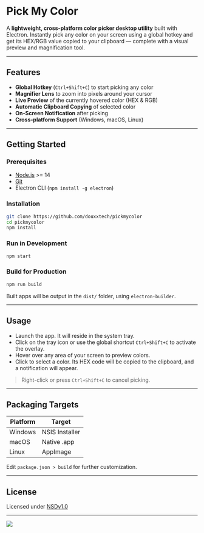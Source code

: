 # Pick My Color

A **lightweight, cross-platform color picker desktop utility** built with Electron. Instantly pick any color on your screen using a global hotkey and get its HEX/RGB value copied to your clipboard — complete with a visual preview and magnification tool.

---

## Features

* **Global Hotkey** (`Ctrl+Shift+C`) to start picking any color
* **Magnifier Lens** to zoom into pixels around your cursor
* **Live Preview** of the currently hovered color (HEX & RGB)
* **Automatic Clipboard Copying** of selected color
* **On-Screen Notification** after picking
* **Cross-platform Support** (Windows, macOS, Linux)

---

## Getting Started

### Prerequisites

* [Node.js](https://nodejs.org/) >= 14
* [Git](https://git-scm.com/)
* Electron CLI (`npm install -g electron`)

### Installation

```bash
git clone https://github.com/douxxtech/pickmycolor
cd pickmycolor
npm install
```

### Run in Development

```bash
npm start
```

### Build for Production

```bash
npm run build
```

Built apps will be output in the `dist/` folder, using `electron-builder`.

---

## Usage

* Launch the app. It will reside in the system tray.
* Click on the tray icon or use the global shortcut `Ctrl+Shift+C` to activate the overlay.
* Hover over any area of your screen to preview colors.
* Click to select a color. Its HEX code will be copied to the clipboard, and a notification will appear.

> Right-click or press `Ctrl+Shift+C` to cancel picking.

---

## Packaging Targets

| Platform | Target         |
| -------- | -------------- |
| Windows  | NSIS Installer |
| macOS    | Native .app    |
| Linux    | AppImage       |

Edit `package.json > build` for further customization.

---

## License

Licensed under [NSDv1.0](LICENSE)

---

<a align="center" href="https://github.com/douxxtech" target="_blank">
<img src="https://madeby.douxx.tech"></img>
</a>
